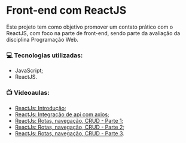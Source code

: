 # Front-end com ReactJS
Este projeto tem como objetivo promover um contato prático com o ReactJS, com foco na parte de front-end, sendo parte da avaliação da disciplina Programação Web.

### :computer: Tecnologias utilizadas:
- JavaScript;
- ReactJS.

### :tv: Videoaulas:
- [ReactJs: Introdução](https://www.youtube.com/watch?v=BWWXI_TrGcg);
- [ReactJs: Integração de api com axios](https://www.youtube.com/watch?v=zq0oEt2Wou8&list=PLDmMyQlP1Bz8SbYB13GBpYlPLZ9-mCcNW&index=9);
- [ReactJs: Rotas, navegação, CRUD - Parte 1](https://www.youtube.com/watch?v=E1ibboFjCaY&list=PLDmMyQlP1Bz8SbYB13GBpYlPLZ9-mCcNW&index=10);
- [ReactJs: Rotas, navegação, CRUD - Parte 2](https://www.youtube.com/watch?v=80QgA4xS2Xw&list=PLDmMyQlP1Bz8SbYB13GBpYlPLZ9-mCcNW&index=11);
- [ReactJs: Rotas, navegação, CRUD - Parte 3](https://www.youtube.com/watch?v=_YNr5eIJX4c&list=PLDmMyQlP1Bz8SbYB13GBpYlPLZ9-mCcNW&index=12).
